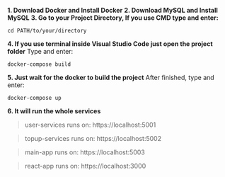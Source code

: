 **1. Download Docker and Install Docker**
**2. Download MySQL and Install MySQL**
**3. Go to your Project Directory, If you use CMD type and enter:**
```
cd PATH/to/your/directory
```
**4. If you use terminal inside Visual Studio Code just open the project folder**
Type and enter:
```
docker-compose build
```
**5. Just wait for the docker to build the project**
After finished, type and enter:
```
docker-compose up
```
**6. It will run the whole services**
> user-services runs on: https://localhost:5001

> topup-services runs on: https://localhost:5002

> main-app runs on: https://localhost:5003

> react-app runs on: https://localhost:3000

